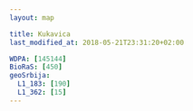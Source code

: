 ```yaml
---
layout: map

title: Kukavica
last_modified_at: 2018-05-21T23:31:20+02:00

WDPA: [145144]
BioRaS: [450]
geoSrbija:
  L1_183: [190]
  L1_362: [15]
---
```

